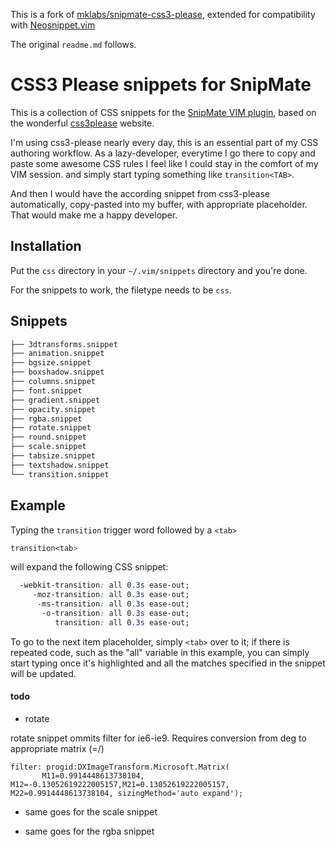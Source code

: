 This is a fork of
[mklabs/snipmate-css3-please](https://github.com/mklabs/snipmate-css3-please),
extended for compatibility with
[Neosnippet.vim](https://github.com/Shougo/neosnippet.vim)

The original `readme.md` follows.

# CSS3 Please snippets for SnipMate

This is a collection of CSS snippets for the [SnipMate VIM
plugin](http://www.vim.org/scripts/script.php?script_id=2540), based on
the wonderful [css3please](http://css3please.com) website.

I'm using css3-please nearly every day, this is an essential part of my
CSS authoring workflow. As a lazy-developer, everytime I go there to
copy and paste some awesome CSS rules I feel like I could stay in the
comfort of my VIM session. and simply start typing something like
`transition<TAB>`.

And then I would have the according snippet from css3-please
automatically, copy-pasted into my buffer, with appropriate placeholder.
That would make me a happy developer.

## Installation

Put the `css` directory in your `~/.vim/snippets` directory and you're done.

For the snippets to work, the filetype needs to be `css`.

## Snippets

```sh
├── 3dtransforms.snippet
├── animation.snippet
├── bgsize.snippet
├── boxshadow.snippet
├── columns.snippet
├── font.snippet
├── gradient.snippet
├── opacity.snippet
├── rgba.snippet
├── rotate.snippet
├── round.snippet
├── scale.snippet
├── tabsize.snippet
├── textshadow.snippet
└── transition.snippet
```

## Example

Typing the `transition` trigger word followed by a `<tab>`

```css
transition<tab>
```

will expand the following CSS snippet:

```css
  -webkit-transition: all 0.3s ease-out;
     -moz-transition: all 0.3s ease-out;
      -ms-transition: all 0.3s ease-out;
       -o-transition: all 0.3s ease-out;
          transition: all 0.3s ease-out;
```

To go to the next item placeholder, simply `<tab>` over to it; if there is
repeated code, such as the "all" variable in this example, you can simply
start typing once it's highlighted and all the matches specified in the
snippet will be updated.

#### todo

* rotate

rotate snippet ommits filter for ie6-ie9. Requires conversion from deg
to appropriate matrix (=/)

    filter: progid:DXImageTransform.Microsoft.Matrix(
           M11=0.9914448613738104, M12=-0.13052619222005157,M21=0.13052619222005157, M22=0.9914448613738104, sizingMethod='auto expand');

* same goes for the scale snippet

* same goes for the rgba snippet

